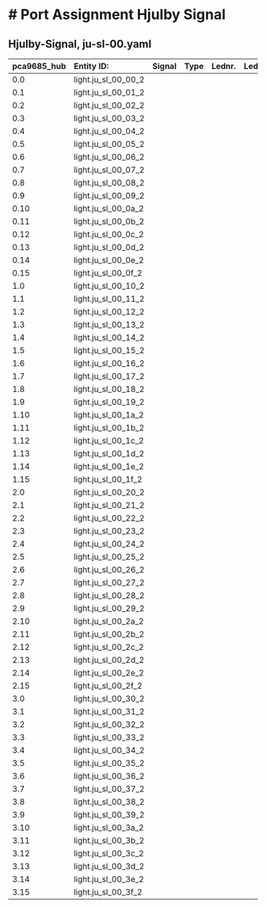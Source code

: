 # # Port Assignment Hjulby Signal

## Hjulby-Signal, ju-sl-00.yaml

|pca9685_hub|Entity ID:|Signal|Type|Lednr.|LedName
|:---|:---|:---|:---|:---:|:---|
|0.0|light.ju_sl_00_00_2|||||
|0.1|light.ju_sl_00_01_2|||||
|0.2|light.ju_sl_00_02_2|||||
|0.3|light.ju_sl_00_03_2|||||
|0.4|light.ju_sl_00_04_2|||||
|0.5|light.ju_sl_00_05_2|||||
|0.6|light.ju_sl_00_06_2|||||
|0.7|light.ju_sl_00_07_2|||||
|0.8|light.ju_sl_00_08_2|||||
|0.9|light.ju_sl_00_09_2|||||
|0.10|light.ju_sl_00_0a_2|||||
|0.11|light.ju_sl_00_0b_2|||||
|0.12|light.ju_sl_00_0c_2|||||
|0.13|light.ju_sl_00_0d_2|||||
|0.14|light.ju_sl_00_0e_2|||||
|0.15|light.ju_sl_00_0f_2|||||
|1.0|light.ju_sl_00_10_2|||||
|1.1|light.ju_sl_00_11_2|||||
|1.2|light.ju_sl_00_12_2|||||
|1.3|light.ju_sl_00_13_2|||||
|1.4|light.ju_sl_00_14_2|||||
|1.5|light.ju_sl_00_15_2||||
|1.6|light.ju_sl_00_16_2||||
|1.7|light.ju_sl_00_17_2||||
|1.8|light.ju_sl_00_18_2||||
|1.9|light.ju_sl_00_19_2||||
|1.10|light.ju_sl_00_1a_2||||
|1.11|light.ju_sl_00_1b_2||||
|1.12|light.ju_sl_00_1c_2||||
|1.13|light.ju_sl_00_1d_2||||
|1.14|light.ju_sl_00_1e_2||||
|1.15|light.ju_sl_00_1f_2||||
|2.0|light.ju_sl_00_20_2||||
|2.1|light.ju_sl_00_21_2|||
|2.2|light.ju_sl_00_22_2|||
|2.3|light.ju_sl_00_23_2|||
|2.4|light.ju_sl_00_24_2|||
|2.5|light.ju_sl_00_25_2|||
|2.6|light.ju_sl_00_26_2|||
|2.7|light.ju_sl_00_27_2|||
|2.8|light.ju_sl_00_28_2|||
|2.9|light.ju_sl_00_29_2|||
|2.10|light.ju_sl_00_2a_2|||
|2.11|light.ju_sl_00_2b_2|||
|2.12|light.ju_sl_00_2c_2|||
|2.13|light.ju_sl_00_2d_2|||
|2.14|light.ju_sl_00_2e_2|||
|2.15|light.ju_sl_00_2f_2|||
|3.0|light.ju_sl_00_30_2|||
|3.1|light.ju_sl_00_31_2|||
|3.2|light.ju_sl_00_32_2|||
|3.3|light.ju_sl_00_33_2|||
|3.4|light.ju_sl_00_34_2|||
|3.5|light.ju_sl_00_35_2|||
|3.6|light.ju_sl_00_36_2|||
|3.7|light.ju_sl_00_37_2|||
|3.8|light.ju_sl_00_38_2|||
|3.9|light.ju_sl_00_39_2|||
|3.10|light.ju_sl_00_3a_2|||
|3.11|light.ju_sl_00_3b_2|||
|3.12|light.ju_sl_00_3c_2|||
|3.13|light.ju_sl_00_3d_2|||
|3.14|light.ju_sl_00_3e_2|||
|3.15|light.ju_sl_00_3f_2|||
